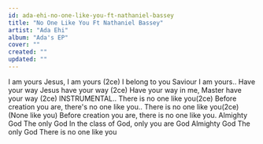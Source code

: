 ```yaml
---
id: ada-ehi-no-one-like-you-ft-nathaniel-bassey
title: "No One Like You Ft Nathaniel Bassey"
artist: "Ada Ehi"
album: "Ada's EP"
cover: ""
created: ""
updated: ""
---
```


I am yours Jesus, I am yours (2ce)
I belong to you Saviour I am yours..
Have your way Jesus have your way (2ce)
Have your way in me, Master have your way (2ce)
INSTRUMENTAL..
There is no one like you(2ce)
Before creation you are, there's no one like you..
There is no one like you(2ce)
(None like you)
Before creation you are, there is  no one like you.
Almighty God
The only God
In the class of God, only you are God
Almighty God
The only God
There is no one like you